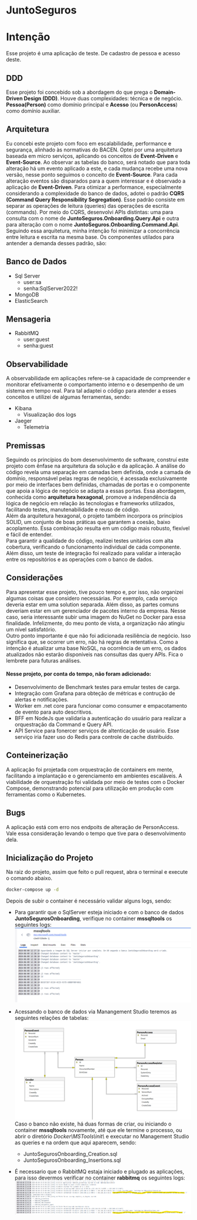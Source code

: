 # JuntoSeguros
# Intenção

Esse projeto é uma aplicação de teste. De cadastro de pessoa e acesso deste.

## DDD

Esse projeto foi concebido sob a abordagem do que prega o **Domain-Driven Design (DDD)**. Houve duas complexidades: técnica e de negócio. **Pessoa(Person)** como domínio principal e **Acesso** (ou **PersonAccess**) como domínio auxiliar.

## Arquitetura
Eu concebi este projeto com foco em escalabilidade, performance e segurança, alinhado às normativas do BACEN. Optei por uma arquitetura baseada em micro serviços, aplicando os conceitos de **Event-Driven** e **Event-Source**. Ao observar as tabelas do banco, será notado que para toda alteração há um evento aplicado a este, e cada mudança recebe uma nova versão, nesse ponto seguimos o conceito de **Event-Source**. Para cada alteração eventos são disparados para a quem interessar e é observado a aplicação de **Event-Driven**. Para otimizar a performance, especialmente considerando a complexidade do banco de dados, adotei o padrão **CQRS (Command Query Responsibility Segregation)**. Esse padrão consiste em separar as operações de leitura (queries) das operações de escrita (commands). Por meio do CQRS, desenvolvi APIs distintas: uma para consulta com o nome de **JuntoSeguros.Onboarding.Query.Api** e outra para alteração com o nome **JuntoSeguros.Onboarding.Command.Api**. Seguindo essa arquitetura, minha intenção foi minimizar a concorrência entre leitura e escrita na mesma base. Os componentes utilados para antender a demanda desses padrão, são:

## Banco de Dados
* Sql Server
   - user:sa
   - senha:SqlServer2022!
* MongoDB
* ElasticSearch

## Mensageria
* RabbitMQ
    * user:guest
    * senha:guest

## Observabilidade
A observabilidade em aplicações refere-se à capacidade de compreender e monitorar efetivamente o comportamento interno e o desempenho de um sistema em tempo real. Para tal adaptei o código para atender a esses conceitos e utilizei de algumas ferramentas, sendo:
* Kibana
    * Visualização dos logs
* Jaeger
    * Telemetria

## Premissas
Seguindo os princípios do bom desenvolvimento de software, construí este projeto com ênfase na arquitetura da solução e da aplicação. A análise do código revela uma separação em camadas bem definida, onde a camada de domínio, responsável pelas regras de negócio, é acessada exclusivamente por meio de interfaces bem definidas, chamadas de portas e o componente que apoia a lógica de negócio se adapta a essas portas. Essa abordagem, conhecida como **arquitetura hexagonal**, promove a independência da lógica de negócio em relação às tecnologias e frameworks utilizados, facilitando testes, manutenabilidade e reuso de código.  
Além da arquitetura hexagonal, o projeto também incorpora os princípios SOLID, um conjunto de boas práticas que garantem a coesão, baixo acoplamento. Essa combinação resulta em um código mais robusto, flexível e fácil de entender.  
Para garantir a qualidade do código, realizei testes unitários com alta cobertura, verificando o funcionamento individual de cada componente. Além disso, um teste de integração foi realizado para validar a interação entre os repositórios e as operações com o banco de dados.

## Considerações
Para apresentar esse projeto, tive pouco tempo e, por isso, não organizei algumas coisas que considero necessárias. Por exemplo, cada serviço deveria estar em uma solution separada. Além disso, as partes comuns deveriam estar em um gerenciador de pacotes interno da empresa. Nesse caso, seria interessante subir uma imagem do NuGet no Docker para essa finalidade. Infelizmente, do meu ponto de vista, a organização não atingiu um nível satisfatório.  
Outro ponto importante é que não foi adicionada resiliência de negócio. Isso significa que, se ocorrer um erro, não há regras de retentativa. Como a intenção é atualizar uma base NoSQL, na ocorrência de um erro, os dados atualizados não estarão disponíveis nas consultas das query APIs. Fica o lembrete para futuras análises.
#### Nesse projeto, por conta do tempo, não foram adicionado:
* Desenvolvimento de Benchmark testes para emular testes de carga.
* Integração com Grafana para obteção de métricas e contrução de alertas e notificações.
* Worker em .net core para funcionar como consumer e empacotamento de evento para auto descritivos.
* BFF em NodeJs que validaria a autenticação do usuário para realizar a orquestração da Command e Query API.
* API Service para fonercer serviços de altenticação de usuário. Esse serviço iria fazer uso do Redis para controle de cache distribuído.

## Conteinerização
A aplicação foi projetada com orquestração de containers em mente, facilitando a implantação e o gerenciamento em ambientes escaláveis. A viabilidade de orquestração foi validada por meio de testes com o Docker Compose, demonstrando potencial para utilização em produção com ferramentas como o Kubernetes.

## Bugs
A aplicação está com erro nos endpoits de alteração de PersonAccess. Vale essa consideração levando o tempo que tive para o desenvolvimento dela.

## Inicialização do Projeto
Na raiz do projeto, assim que feito o pull request, abra o terminal e execute o comando abaixo.
```bash
docker-compose up -d
```

Depois de subir o container é necessário validar alguns logs, sendo:
* Para garantir que o SqlServer esteja iniciado e com o banco de dados **JuntoSegurosOnboarding**, verifique no container **mssqltools** os seguintes logs:
![mssqltools](img/database_alredy.png)

* Acessando o banco de dados via Manangement Studio teremos as seguintes relações de tabelas:
![mssqltools](img/tables_database.png)
Caso o banco não existe, há duas formas de criar, ou iniciando o container **mssqltools** novamente, até que ele termine o processo, ou abrir o diretório *Docker\MSTools\init\\* e executar no Management Studio as queries e na ordem que aqui aparecem, sendo:
    * JuntoSegurosOnboarding_Creation.sql
    * JuntoSegurosOnboarding_Insertions.sql

* É necessario que o RabbitMQ estaja iniciado e plugado as aplicações, para isso devermos verificar no container **rabbitmq** os seguintes logs:
![mssqltools](img/connection_rabbit_ok.png)

